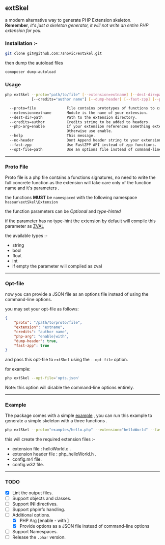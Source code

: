 ## extSkel

a modern alternative way to generate PHP Extension skeleton.  
**Remember**, *it's just a skeleton generator, it will not write an entire PHP
extension for you.*

### Installation :-

```sh
git clone git@github.com:7snovic/extSkel.git
```

then dump the autoload files

```sh
comoposer dump-autoload
```

### Usage

```sh
php extSkel --proto="path/to/file" [--extension=extname] [--dest-dir=path]
            [--credits="author name"] [--dump-header] [--fast-zpp] [--php-arg="with|enable"]

  --proto=file              File contains prototypes of functions to create.
  --extension=extname       Module is the name of your extension.
  --dest-dir=path           Path to the extension directory.
  --credits=author          Credits string to be added to headers.
  --php-arg=enable          If your extension references something external, use with
                            Otherwise use enable.
  --help                    This message.
  --no-header               Dont Append header string to your extension.
  --fast-zpp                Use FastZPP API instead of zpp functions.
  --opt-file=path           Use an options file instead of command-line args.
```

---

### Proto File

Proto file is a php file contains a functions signatures, no need to write the
full concrete function as the extension will take care only of the function
name and it's parameters .

the functions **MUST** be `namespaced` with the following
namespace `hassan\extSkel\Extension`

the function parameters can be *Optional* and *type-hinted*

if the parameter has no type-hint the extension by default will compile this parameter as [ZVAL](http://www.phpinternalsbook.com/php7/internal_types/zvals.html)

the available types :-

- string
- bool
- float
- int
- if empty the parameter will compiled as zval

---

### Opt-file

now you can provide a JSON file as an options file instead of using the command-line options.


you may set your opt-file as follows:
```json
{
    "proto": "/path/to/proto/file",
    "extension": "extname",
    "credits": "author name",
    "php-arg": "enable|with",
    "dump-header": true,
    "fast-zpp": true
}
```

and pass this opt-file to `extSkel` using the `--opt-file` option.

for example:

```bash
php extSkel --opt-file='opts.json'
```

Note: this option will disable the command-line options entirely.

---

### Example

The package comes with a simple
[example](https://github.com/7snovic/extSkel/blob/master/examples/hello.php) ,
you can run this example to generate
 a simple skeleton with a three functions .

```sh
php extSkel --proto="examples/hello.php" --extension="helloWorld" --fast-zpp
```

this will create the required extension files :-
- extension file : helloWorld.c .
- extension header file : php_helloWorld.h .
- config.m4 file.
- config.w32 file.

---

### TODO

- [x] Lint the output files.
- [ ] Support objects and classes.
- [ ] Support INI directives.
- [ ] Support phpinfo handling.
- [ ] Additional options.
    - [x] PHP Arg [enable - with ]
    - [x] Provide options as a JSON file instead of command-line options
- [ ] Support Namespaces.
- [ ] Release the `.phar` version.
